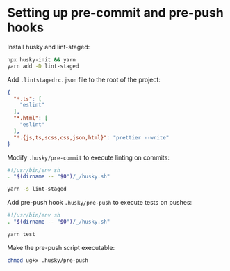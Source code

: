 # Setting up pre-commit and pre-push hooks

Install husky and lint-staged:

```bash
npx husky-init && yarn
yarn add -D lint-staged
```

Add `.lintstagedrc.json` file to the root of the project:

```json
{
  "*.ts": [
    "eslint"
  ],
  "*.html": [
    "eslint"
  ],
  "*.{js,ts,scss,css,json,html}": "prettier --write"
}
```

Modify `.husky/pre-commit` to execute linting on commits:

```bash
#!/usr/bin/env sh
. "$(dirname -- "$0")/_/husky.sh"

yarn -s lint-staged
```

Add pre-push hook `.husky/pre-push` to execute tests on pushes:

```bash
#!/usr/bin/env sh
. "$(dirname -- "$0")/_/husky.sh"

yarn test
```

Make the pre-push script executable:

```bash
chmod ug+x .husky/pre-push
```
